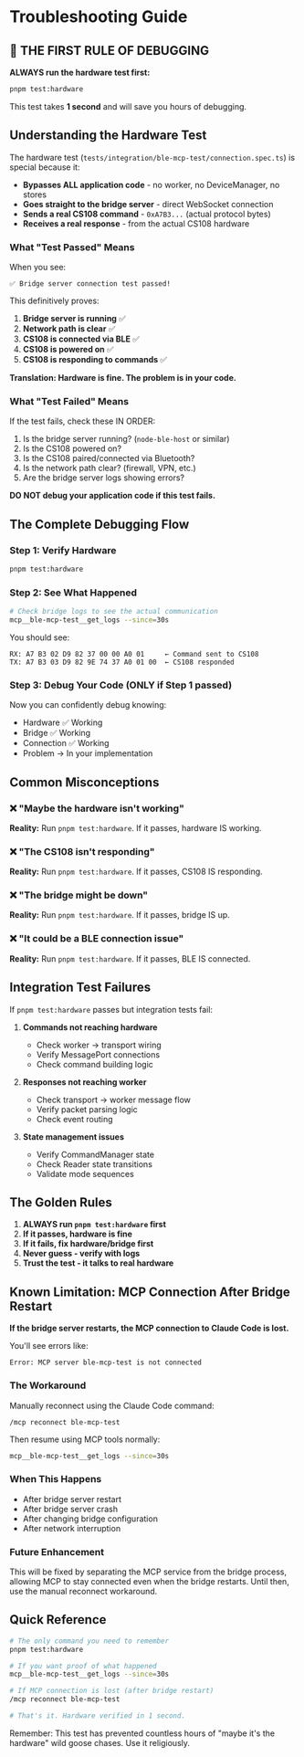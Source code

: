 # Troubleshooting Guide

## 🚨 THE FIRST RULE OF DEBUGGING

**ALWAYS run the hardware test first:**

```bash
pnpm test:hardware
```

This test takes **1 second** and will save you hours of debugging.

## Understanding the Hardware Test

The hardware test (`tests/integration/ble-mcp-test/connection.spec.ts`) is special because it:
- **Bypasses ALL application code** - no worker, no DeviceManager, no stores
- **Goes straight to the bridge server** - direct WebSocket connection
- **Sends a real CS108 command** - `0xA7B3...` (actual protocol bytes)
- **Receives a real response** - from the actual CS108 hardware

### What "Test Passed" Means

When you see:
```
✅ Bridge server connection test passed!
```

This definitively proves:
1. **Bridge server is running** ✅
2. **Network path is clear** ✅
3. **CS108 is connected via BLE** ✅
4. **CS108 is powered on** ✅
5. **CS108 is responding to commands** ✅

**Translation: Hardware is fine. The problem is in your code.**

### What "Test Failed" Means

If the test fails, check these IN ORDER:
1. Is the bridge server running? (`node-ble-host` or similar)
2. Is the CS108 powered on?
3. Is the CS108 paired/connected via Bluetooth?
4. Is the network path clear? (firewall, VPN, etc.)
5. Are the bridge server logs showing errors?

**DO NOT debug your application code if this test fails.**

## The Complete Debugging Flow

### Step 1: Verify Hardware
```bash
pnpm test:hardware
```

### Step 2: See What Happened
```bash
# Check bridge logs to see the actual communication
mcp__ble-mcp-test__get_logs --since=30s
```

You should see:
```
RX: A7 B3 02 D9 82 37 00 00 A0 01     ← Command sent to CS108
TX: A7 B3 03 D9 82 9E 74 37 A0 01 00  ← CS108 responded
```

### Step 3: Debug Your Code (ONLY if Step 1 passed)

Now you can confidently debug knowing:
- Hardware ✅ Working
- Bridge ✅ Working  
- Connection ✅ Working
- Problem → In your implementation

## Common Misconceptions

### ❌ "Maybe the hardware isn't working"
**Reality:** Run `pnpm test:hardware`. If it passes, hardware IS working.

### ❌ "The CS108 isn't responding"
**Reality:** Run `pnpm test:hardware`. If it passes, CS108 IS responding.

### ❌ "The bridge might be down"
**Reality:** Run `pnpm test:hardware`. If it passes, bridge IS up.

### ❌ "It could be a BLE connection issue"
**Reality:** Run `pnpm test:hardware`. If it passes, BLE IS connected.

## Integration Test Failures

If `pnpm test:hardware` passes but integration tests fail:

1. **Commands not reaching hardware**
   - Check worker → transport wiring
   - Verify MessagePort connections
   - Check command building logic

2. **Responses not reaching worker**
   - Check transport → worker message flow
   - Verify packet parsing logic
   - Check event routing

3. **State management issues**
   - Verify CommandManager state
   - Check Reader state transitions
   - Validate mode sequences

## The Golden Rules

1. **ALWAYS run `pnpm test:hardware` first**
2. **If it passes, hardware is fine**
3. **If it fails, fix hardware/bridge first**
4. **Never guess - verify with logs**
5. **Trust the test - it talks to real hardware**

## Known Limitation: MCP Connection After Bridge Restart

**If the bridge server restarts, the MCP connection to Claude Code is lost.**

You'll see errors like:
```
Error: MCP server ble-mcp-test is not connected
```

### The Workaround

Manually reconnect using the Claude Code command:
```
/mcp reconnect ble-mcp-test
```

Then resume using MCP tools normally:
```bash
mcp__ble-mcp-test__get_logs --since=30s
```

### When This Happens
- After bridge server restart
- After bridge server crash
- After changing bridge configuration
- After network interruption

### Future Enhancement
This will be fixed by separating the MCP service from the bridge process, allowing MCP to stay connected even when the bridge restarts. Until then, use the manual reconnect workaround.

## Quick Reference

```bash
# The only command you need to remember
pnpm test:hardware

# If you want proof of what happened
mcp__ble-mcp-test__get_logs --since=30s

# If MCP connection is lost (after bridge restart)
/mcp reconnect ble-mcp-test

# That's it. Hardware verified in 1 second.
```

Remember: This test has prevented countless hours of "maybe it's the hardware" wild goose chases. Use it religiously.